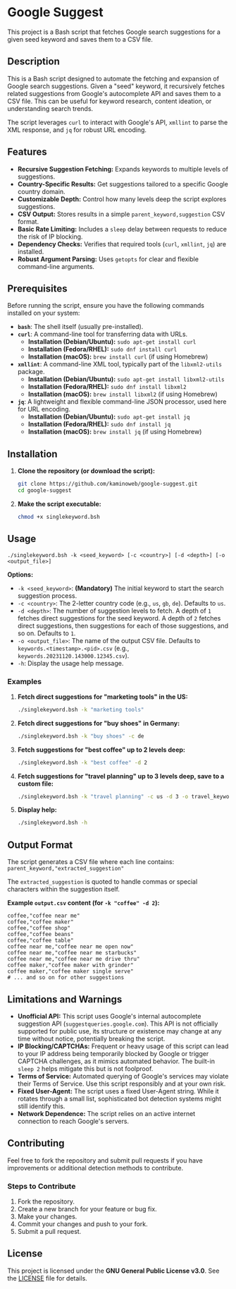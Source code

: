 # Google Suggest

This project is a Bash script that fetches Google search suggestions for a given seed keyword and saves them to a CSV file.

## Description

This is a Bash script designed to automate the fetching and expansion of Google search suggestions. Given a "seed" keyword, it recursively fetches related suggestions from Google's autocomplete API and saves them to a CSV file. This can be useful for keyword research, content ideation, or understanding search trends.

The script leverages `curl` to interact with Google's API, `xmllint` to parse the XML response, and `jq` for robust URL encoding.

## Features

*   **Recursive Suggestion Fetching:** Expands keywords to multiple levels of suggestions.
*   **Country-Specific Results:** Get suggestions tailored to a specific Google country domain.
*   **Customizable Depth:** Control how many levels deep the script explores suggestions.
*   **CSV Output:** Stores results in a simple `parent_keyword,suggestion` CSV format.
*   **Basic Rate Limiting:** Includes a `sleep` delay between requests to reduce the risk of IP blocking.
*   **Dependency Checks:** Verifies that required tools (`curl`, `xmllint`, `jq`) are installed.
*   **Robust Argument Parsing:** Uses `getopts` for clear and flexible command-line arguments.

## Prerequisites

Before running the script, ensure you have the following commands installed on your system:

*   **`bash`**: The shell itself (usually pre-installed).
*   **`curl`**: A command-line tool for transferring data with URLs.
    *   **Installation (Debian/Ubuntu):** `sudo apt-get install curl`
    *   **Installation (Fedora/RHEL):** `sudo dnf install curl`
    *   **Installation (macOS):** `brew install curl` (if using Homebrew)
*   **`xmllint`**: A command-line XML tool, typically part of the `libxml2-utils` package.
    *   **Installation (Debian/Ubuntu):** `sudo apt-get install libxml2-utils`
    *   **Installation (Fedora/RHEL):** `sudo dnf install libxml2`
    *   **Installation (macOS):** `brew install libxml2` (if using Homebrew)
*   **`jq`**: A lightweight and flexible command-line JSON processor, used here for URL encoding.
    *   **Installation (Debian/Ubuntu):** `sudo apt-get install jq`
    *   **Installation (Fedora/RHEL):** `sudo dnf install jq`
    *   **Installation (macOS):** `brew install jq` (if using Homebrew)

## Installation

1.  **Clone the repository (or download the script):**
    ```bash
    git clone https://github.com/kaminoweb/google-suggest.git
    cd google-suggest
    ```
    
2.  **Make the script executable:**
    ```bash
    chmod +x singlekeyword.bsh
    ```

## Usage

```
./singlekeyword.bsh -k <seed_keyword> [-c <country>] [-d <depth>] [-o <output_file>]
```

**Options:**

*   `-k <seed_keyword>`: **(Mandatory)** The initial keyword to start the search suggestion process.
*   `-c <country>`: The 2-letter country code (e.g., `us`, `gb`, `de`). Defaults to `us`.
*   `-d <depth>`: The number of suggestion levels to fetch. A depth of `1` fetches direct suggestions for the seed keyword. A depth of `2` fetches direct suggestions, then suggestions for each of those suggestions, and so on. Defaults to `1`.
*   `-o <output_file>`: The name of the output CSV file. Defaults to `keywords.<timestamp>.<pid>.csv` (e.g., `keywords.20231120.143000.12345.csv`).
*   `-h`: Display the usage help message.

### Examples

1.  **Fetch direct suggestions for "marketing tools" in the US:**
    ```bash
    ./singlekeyword.bsh -k "marketing tools"
    ```

2.  **Fetch direct suggestions for "buy shoes" in Germany:**
    ```bash
    ./singlekeyword.bsh -k "buy shoes" -c de
    ```

3.  **Fetch suggestions for "best coffee" up to 2 levels deep:**
    ```bash
    ./singlekeyword.bsh -k "best coffee" -d 2
    ```

4.  **Fetch suggestions for "travel planning" up to 3 levels deep, save to a custom file:**
    ```bash
    ./singlekeyword.bsh -k "travel planning" -c us -d 3 -o travel_keywords.csv
    ```

5.  **Display help:**
    ```bash
    ./singlekeyword.bsh -h
    ```

## Output Format

The script generates a CSV file where each line contains:
`parent_keyword,"extracted_suggestion"`

The `extracted_suggestion` is quoted to handle commas or special characters within the suggestion itself.

**Example `output.csv` content (for `-k "coffee" -d 2`):**

```csv
coffee,"coffee near me"
coffee,"coffee maker"
coffee,"coffee shop"
coffee,"coffee beans"
coffee,"coffee table"
coffee near me,"coffee near me open now"
coffee near me,"coffee near me starbucks"
coffee near me,"coffee near me drive thru"
coffee maker,"coffee maker with grinder"
coffee maker,"coffee maker single serve"
# ... and so on for other suggestions
```

## Limitations and Warnings

*   **Unofficial API:** This script uses Google's internal autocomplete suggestion API (`suggestqueries.google.com`). This API is not officially supported for public use, its structure or existence may change at any time without notice, potentially breaking the script.
*   **IP Blocking/CAPTCHAs:** Frequent or heavy usage of this script can lead to your IP address being temporarily blocked by Google or trigger CAPTCHA challenges, as it mimics automated behavior. The built-in `sleep 2` helps mitigate this but is not foolproof.
*   **Terms of Service:** Automated querying of Google's services may violate their Terms of Service. Use this script responsibly and at your own risk.
*   **Fixed User-Agent:** The script uses a fixed User-Agent string. While it rotates through a small list, sophisticated bot detection systems might still identify this.
*   **Network Dependence:** The script relies on an active internet connection to reach Google's servers.

## Contributing

Feel free to fork the repository and submit pull requests if you have improvements or additional detection methods to contribute.

### Steps to Contribute

1. Fork the repository.
2. Create a new branch for your feature or bug fix.
3. Make your changes.
4. Commit your changes and push to your fork.
5. Submit a pull request.

## License

This project is licensed under the **GNU General Public License v3.0**. See the [LICENSE](LICENSE) file for details.
